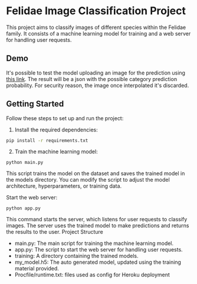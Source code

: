 # Felidae Image Classification Project

This project aims to classify images of different species within the Felidae family. It consists of a machine learning model for training and a web server for handling user requests.

## Demo
It's possible to test the model uploading an image for the prediction using [this link](https://image-classification.herokuapp.com/form).
The result will be a json with the possible category prediction probability.
For security reason, the image once interpolated it's discarded. 

## Getting Started

Follow these steps to set up and run the project:

1. Install the required dependencies:

```bash
pip install -r requirements.txt
```

2. Train the machine learning model:
```commandline
python main.py
```



This script trains the model on the dataset and saves the trained model in the models directory. You can modify the script to adjust the model architecture, hyperparameters, or training data.

Start the web server:

```commandline
python app.py
```

This command starts the server, which listens for user requests to classify images. The server uses the trained model to make predictions and returns the results to the user.
Project Structure

* main.py: The main script for training the machine learning model.
* app.py: The script to start the web server for handling user requests.
* training: A directory containing the trained models.
* my_model.h5: The auto generated model, updated using the training material provided.
* Procfile/runtime.txt: files used as config for Heroku deployment

